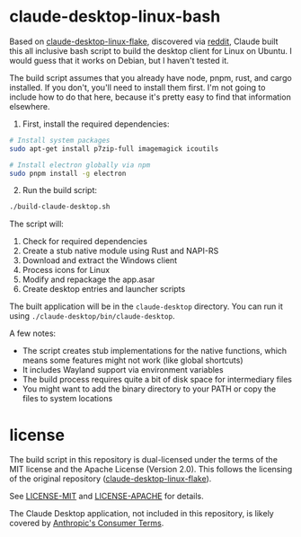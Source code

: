 # claude-desktop-linux-bash

Based on [claude-desktop-linux-flake](https://github.com/k3d3/claude-desktop-linux-flake/), discovered via [reddit](https://www.reddit.com/r/ClaudeAI/comments/1hgsmpq/i_successfully_ran_claude_desktop_natively_on/), Claude built this all inclusive bash script to build the desktop client for Linux on Ubuntu. I would guess that it works on Debian, but I haven't tested it.

The build script assumes that you already have node, pnpm, rust, and cargo installed. If you don't, you'll need to install them first. I'm not going to include how to do that here, because it's pretty easy to find that information elsewhere.

1. First, install the required dependencies:

```bash
# Install system packages
sudo apt-get install p7zip-full imagemagick icoutils

# Install electron globally via npm
sudo pnpm install -g electron
```

2. Run the build script:
```bash
./build-claude-desktop.sh
```

The script will:
1. Check for required dependencies
2. Create a stub native module using Rust and NAPI-RS
3. Download and extract the Windows client
4. Process icons for Linux
5. Modify and repackage the app.asar
6. Create desktop entries and launcher scripts

The built application will be in the `claude-desktop` directory. You can run it using `./claude-desktop/bin/claude-desktop`.

A few notes:
- The script creates stub implementations for the native functions, which means some features might not work (like global shortcuts)
- It includes Wayland support via environment variables
- The build process requires quite a bit of disk space for intermediary files
- You might want to add the binary directory to your PATH or copy the files to system locations

# license

The build script in this repository is dual-licensed under the terms of the MIT license and the Apache License (Version 2.0). This follows the licensing of the original repository ([claude-desktop-linux-flake](https://github.com/k3d3/claude-desktop-linux-flake/)).

See [LICENSE-MIT](LICENSE-MIT) and [LICENSE-APACHE](LICENSE-APACHE) for details.

The Claude Desktop application, not included in this repository, is likely covered by [Anthropic's Consumer Terms](https://www.anthropic.com/legal/consumer-terms).